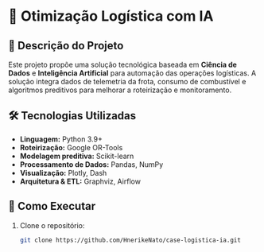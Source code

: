 # 🚛 Otimização Logística com IA

## 📌 Descrição do Projeto
Este projeto propõe uma solução tecnológica baseada em **Ciência de Dados** e **Inteligência Artificial** para automação das operações logísticas. A solução integra dados de telemetria da frota, consumo de combustível e algoritmos preditivos para melhorar a roteirização e monitoramento.

## 🛠 Tecnologias Utilizadas
- **Linguagem:** Python 3.9+
- **Roteirização:** Google OR-Tools
- **Modelagem preditiva:** Scikit-learn
- **Processamento de Dados:** Pandas, NumPy
- **Visualização:** Plotly, Dash
- **Arquitetura & ETL:** Graphviz, Airflow

## 🚀 Como Executar
1. Clone o repositório:
   ```bash
   git clone https://github.com/HnerikeNato/case-logistica-ia.git
